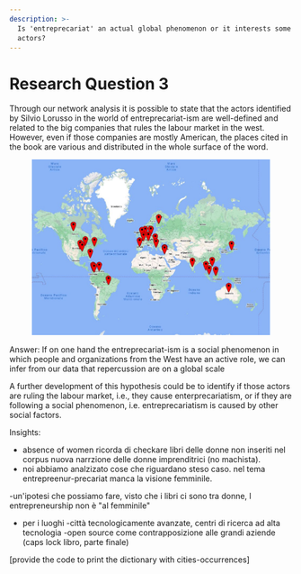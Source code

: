 ```yaml
---
description: >-
  Is 'entreprecariat' an actual global phenomenon or it interests some specific
  actors?
---
```


# Research Question 3

Through our network analysis it is possible to state that the actors identified by Silvio Lorusso in the world of entreprecariat-ism are well-defined and related to the big companies that rules the labour market in the west. However, even if those companies are mostly American, the places cited in the book are various and distributed in the whole surface of the word.

<figure><img src="../.gitbook/assets/AllPlacesMap.jpg" alt=""><figcaption></figcaption></figure>

Answer: If on one hand the entreprecariat-ism is a social phenomenon in which people and organizations from the West have an active role, we can infer from our data that repercussion are on a global scale

A further development of this hypothesis could be to identify if those actors are ruling the labour market, i.e., they cause enterprecariatism, or if they are following a social phenomenon, i.e. entreprecariatism is caused by other social factors.

Insights:&#x20;

* absence of women ricorda di checkare libri delle donne non inseriti nel corpus nuova narrzione delle donne imprenditrici (no machista).
* noi abbiamo analzizato cose che riguardano steso caso. nel tema entrepreenur-precariat manca la visione femminile.

\-un'ipotesi che possiamo fare, visto che i libri ci sono tra donne, l entrepreneurship non è "al femminile"

* per i luoghi -città tecnologicamente avanzate, centri di ricerca ad alta tecnologia -open source come contrapposizione alle grandi aziende (caps lock libro, parte finale)

\[provide the code to print the dictionary with cities-occurrences]
